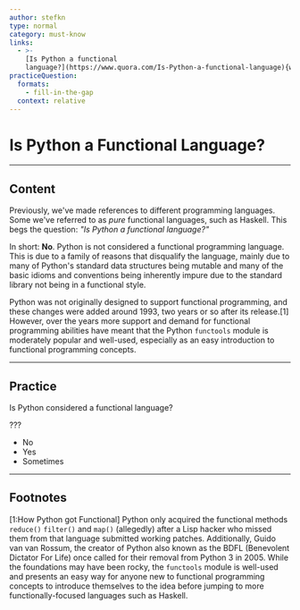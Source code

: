 ```yaml
---
author: stefkn
type: normal
category: must-know
links:
  - >-
    [Is Python a functional
    language?](https://www.quora.com/Is-Python-a-functional-language){website}
practiceQuestion:
  formats:
    - fill-in-the-gap
  context: relative
---
```


# Is Python a Functional Language?


---

## Content

Previously, we've made references to different programming languages. Some we've referred to as *pure* functional languages, such as Haskell. This begs the question: *"Is Python a functional language?"*

In short: **No**. Python is not considered a functional programming language. This is due to a family of reasons that disqualify the language, mainly due to many of Python's standard data structures being mutable and many of the basic idioms and conventions being inherently impure due to the standard library not being in a functional style.

Python was not originally designed to support functional programming, and these changes were added around 1993, two years or so after its release.[1] However, over the years more support and demand for functional programming abilities have meant that the Python `functools` module is moderately popular and well-used, especially as an easy introduction to functional programming concepts.


---

## Practice

Is Python considered a functional language?

???

- No
- Yes
- Sometimes


---

## Footnotes

[1:How Python got Functional]
Python only acquired the functional methods `reduce()` `filter()` and `map()` (allegedly) after a Lisp hacker who missed them from that language submitted working patches. Additionally, Guido van van Rossum, the creator of Python also known as the BDFL (Benevolent Dictator For Life) once called for their removal from Python 3 in 2005. While the foundations may have been rocky, the `functools` module is well-used and presents an easy way for anyone new to functional programming concepts to introduce themselves to the idea before jumping to more functionally-focused languages such as Haskell.
